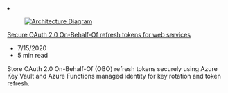 <!-- This file is automatically generated by build/architectures/build_index.py. Any updates will be lost. -->

<!-- markdownlint-disable MD033 -->

<li class="grid-item item-column" data-categories="Security ">
<article class="card">
    <div class="card-header has-margin-bottom-none" aria-hidden="true">
        <figure class="image diagram has-height-175 has-overflow-hidden level">
            <a href="/azure/architecture/example-scenario/secrets/secure-refresh-tokens"><img src="/azure/architecture/browse/thumbs/secure-refresh-tokens.png" class="diagram" alt="Architecture Diagram" data-linktype="relative-path"></a>
        </figure>
    </div>
    <div class="card-content">
        <a class="card-content-title has-margin-top-none" href="/azure/architecture/example-scenario/secrets/secure-refresh-tokens">
            <p>Secure OAuth 2.0 On-Behalf-Of refresh tokens for web services</p>
        </a>
        <ul class="card-content-metadata">
            <li>7/15/2020</li>
            <li>5 min read</li>
        </ul>
        <p class="card-content-description">Store OAuth 2.0 On-Behalf-Of (OBO) refresh tokens securely using Azure Key Vault and Azure Functions managed identity for key rotation and token refresh.</p>
        <div class="bottom-to-top-fade is-hidden-mobile"></div>
    </div>
</article>
</li>
